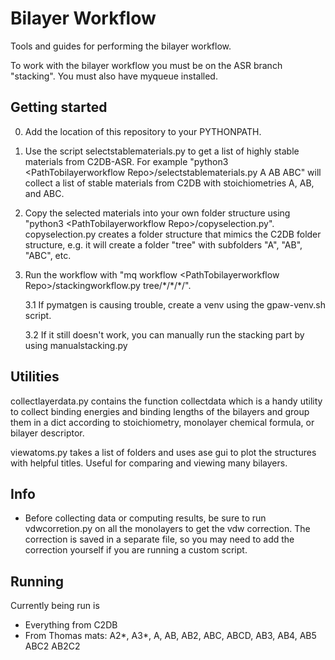 # Bilayer Workflow

Tools and guides for performing the bilayer workflow.

To work with the bilayer workflow you must be on the ASR branch "stacking". You must also have myqueue installed.

## Getting started

0. Add the location of this repository to your PYTHONPATH.

1. Use the script selectstablematerials.py to get a list of highly stable materials from C2DB-ASR. For example "python3 \<PathTobilayerworkflow Repo>/selectstablematerials.py A AB ABC" will collect a list of stable materials from C2DB with stoichiometries A, AB, and ABC.

2. Copy the selected materials into your own folder structure using "python3 \<PathTobilayerworkflow Repo>/copyselection.py". copyselection.py creates a folder structure that mimics the C2DB folder structure, e.g. it will create a folder "tree" with subfolders "A", "AB", "ABC", etc.

3. Run the workflow with "mq workflow \<PathTobilayerworkflow Repo>/stackingworkflow.py tree\/\*\/\*\/\*\/".

    3.1 If pymatgen is causing trouble, create a venv using the gpaw-venv.sh script.

    3.2 If it still doesn't work, you can manually run the stacking part by using manualstacking.py



## Utilities
collectlayerdata.py contains the function collectdata which is a handy utility to collect binding energies and binding lengths of the bilayers and group them in a dict according to stoichiometry, monolayer chemical formula, or bilayer descriptor.

viewatoms.py takes a list of folders and uses ase gui to plot the structures with helpful titles. Useful for comparing and viewing many bilayers.

## Info
- Before collecting data or computing results, be sure to run vdwcorretion.py on all the monolayers to get the vdw correction. The correction is saved in a separate file, so you may need to add the correction yourself if you are running a custom script.

## Running
Currently being run is
- Everything from C2DB
- From Thomas mats: A2*, A3*, A, AB, AB2, ABC, ABCD, AB3, AB4, AB5 ABC2 AB2C2

